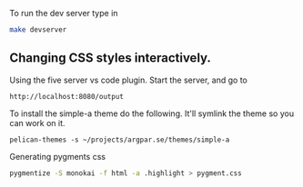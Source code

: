 To run the dev server type in

```bash
make devserver
```

## Changing CSS styles interactively.

Using the five server vs code plugin. Start the server, and go to

```
http://localhost:8080/output
```

To install the simple-a theme do the following. It'll symlink the theme
so you can work on it.

`pelican-themes -s ~/projects/argpar.se/themes/simple-a`

Generating pygments css

```bash
pygmentize -S monokai -f html -a .highlight > pygment.css
```

